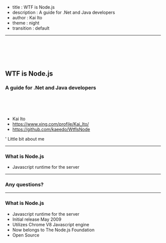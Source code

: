 - title : WTF is Node.js
- description : A guide for .Net and Java developers
- author : Kai Ito
- theme : night
- transition : default

***

<br /><br /><br /><br />

## WTF is Node.js
### A guide for .Net and Java developers

<br /><br /><br />

* Kai Ito
* https://www.xing.com/profile/Kai_Ito/
* https://github.com/kaeedo/WtfIsNode

' Little bit about me

***

### What is Node.js

* Javascript runtime for the server

---

### Any questions?

***

### What is Node.js

* Javascript runtime for the server
* Initial release May 2009
* Utilizes Chrome V8 Javascript engine
* Now belongs to The Node.js Foundation
* Open Source
